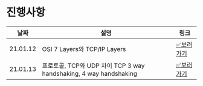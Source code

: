 # 진행사항

|날짜|설명|링크|
|------|---|---|
|21.01.12|OSI 7 Layers와 TCP/IP Layers|[✅보러가기](https://github.com/SSAFY-CS-STUDY/Tech_interview/blob/main/01.network/lyj/21.01.12.md)|
|21.01.13|프로토콜, TCP와 UDP 차이 TCP 3 way handshaking, 4 way handshaking |[✅보러가기](https://github.com/SSAFY-CS-STUDY/Tech_interview/blob/main/01.network/lyj/21.01.13.md)|
